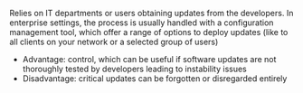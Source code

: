 Relies on IT departments or users obtaining updates from the developers.
In enterprise settings, the process is usually handled with a configuration management tool, which offer a range of options to deploy updates (like to all clients on your network or a selected group of users)
- Advantage: control, which can be useful if software updates are not thoroughly tested by developers leading to instability issues 
- Disadvantage: critical updates can be forgotten or disregarded entirely